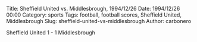 Title: Sheffield United vs. Middlesbrough, 1994/12/26
Date: 1994/12/26 00:00
Category: sports
Tags: football, football scores, Sheffield United, Middlesbrough
Slug: sheffield-united-vs-middlesbrough
Author: carbonero


Sheffield United 1 - 1 Middlesbrough
